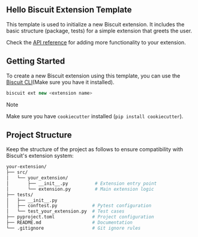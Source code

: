 ## Hello Biscuit Extension Template

This template is used to initialize a new Biscuit extension. It includes the basic structure (package, tests) for a simple extension that greets the user.

Check the [API reference](https://tomlin7.github.io/biscuit/api/app) for adding more functionality to your extension.

## Getting Started

To create a new Biscuit extension using this template, you can use the [Biscuit CLI](https://pypi.org/project/biscuit-editor)(Make sure you have it installed).

```cs
biscuit ext new <extension name>
```

> [!NOTE] 
> Make sure you have `cookiecutter` installed (`pip install cookiecutter`).

## Project Structure

Keep the structure of the project as follows to ensure compatibility with Biscuit's extension system:

```bash
your-extension/
├── src/
│   └── your_extension/
│       ├── __init__.py          # Extension entry point
│       └── extension.py         # Main extension logic
├── tests/
│   ├── __init__.py
│   ├── conftest.py             # Pytest configuration
│   └── test_your_extension.py  # Test cases
├── pyproject.toml              # Project configuration
├── README.md                   # Documentation
└── .gitignore                  # Git ignore rules
```
